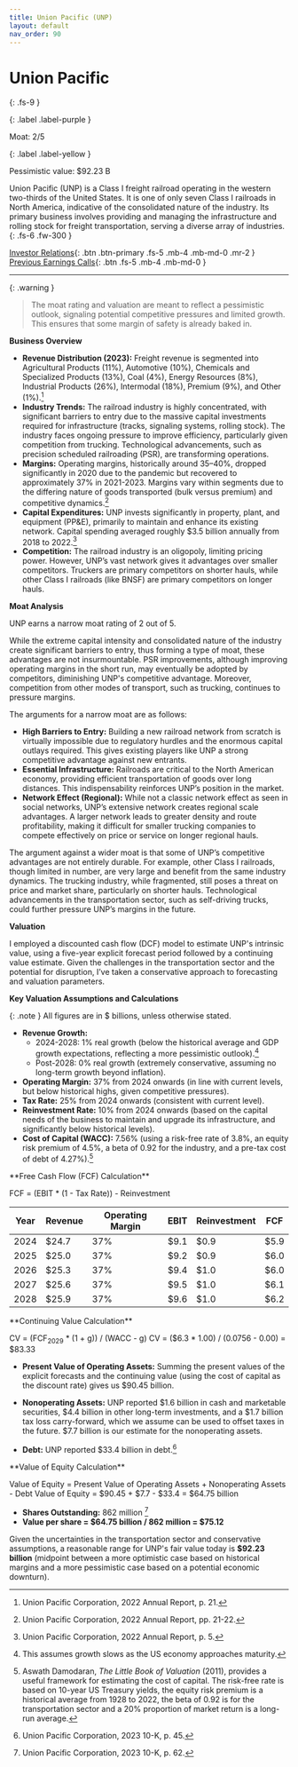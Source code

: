 ```yaml
---
title: Union Pacific (UNP)
layout: default
nav_order: 90
---
```


# Union Pacific
{: .fs-9 }

{: .label .label-purple }

Moat: 2/5

{: .label .label-yellow }

Pessimistic value: $92.23 B

Union Pacific (UNP) is a Class I freight railroad operating in the western two-thirds of the United States.  It is one of only seven Class I railroads in North America, indicative of the consolidated nature of the industry.  Its primary business involves providing and managing the infrastructure and rolling stock for freight transportation, serving a diverse array of industries.
{: .fs-6 .fw-300 }

[Investor Relations](https://www.google.com/search?q=UNP+investor+relations){: .btn .btn-primary .fs-5 .mb-4 .mb-md-0 .mr-2 }
[Previous Earnings Calls](https://discountingcashflows.com/company/UNP/transcripts/){: .btn .fs-5 .mb-4 .mb-md-0 }

---

{: .warning } 
>The moat rating and valuation are meant to reflect a pessimistic outlook, signaling potential competitive pressures and limited growth. This ensures that some margin of safety is already baked in.


**Business Overview**

* **Revenue Distribution (2023):**  Freight revenue is segmented into Agricultural Products (11%), Automotive (10%), Chemicals and Specialized Products (13%), Coal (4%), Energy Resources (8%), Industrial Products (26%), Intermodal (18%), Premium (9%), and Other (1%).[^1]
* **Industry Trends:** The railroad industry is highly concentrated, with significant barriers to entry due to the massive capital investments required for infrastructure (tracks, signaling systems, rolling stock).  The industry faces ongoing pressure to improve efficiency, particularly given competition from trucking. Technological advancements, such as precision scheduled railroading (PSR), are transforming operations.
* **Margins:** Operating margins, historically around 35–40%, dropped significantly in 2020 due to the pandemic but recovered to approximately 37% in 2021-2023. Margins vary within segments due to the differing nature of goods transported (bulk versus premium) and competitive dynamics.[^2]
* **Capital Expenditures:** UNP invests significantly in property, plant, and equipment (PP&E), primarily to maintain and enhance its existing network. Capital spending averaged roughly $3.5 billion annually from 2018 to 2022.[^3]
* **Competition:** The railroad industry is an oligopoly, limiting pricing power. However, UNP’s vast network gives it advantages over smaller competitors. Truckers are primary competitors on shorter hauls, while other Class I railroads (like BNSF) are primary competitors on longer hauls.

**Moat Analysis**

UNP earns a narrow moat rating of 2 out of 5.

<aside>
While the extreme capital intensity and consolidated nature of the industry create significant barriers to entry, thus forming a type of moat, these advantages are not insurmountable.  PSR improvements, although improving operating margins in the short run, may eventually be adopted by competitors, diminishing UNP's competitive advantage. Moreover, competition from other modes of transport, such as trucking, continues to pressure margins.
</aside>

The arguments for a narrow moat are as follows:

* **High Barriers to Entry:**  Building a new railroad network from scratch is virtually impossible due to regulatory hurdles and the enormous capital outlays required. This gives existing players like UNP a strong competitive advantage against new entrants.
* **Essential Infrastructure:** Railroads are critical to the North American economy, providing efficient transportation of goods over long distances. This indispensability reinforces UNP’s position in the market.
* **Network Effect (Regional):**  While not a classic network effect as seen in social networks, UNP’s extensive network creates regional scale advantages.  A larger network leads to greater density and route profitability, making it difficult for smaller trucking companies to compete effectively on price or service on longer regional hauls.


<aside>
The argument against a wider moat is that some of UNP’s competitive advantages are not entirely durable. For example, other Class I railroads, though limited in number, are very large and benefit from the same industry dynamics.  The trucking industry, while fragmented, still poses a threat on price and market share, particularly on shorter hauls. Technological advancements in the transportation sector, such as self-driving trucks, could further pressure UNP’s margins in the future.
</aside>


**Valuation**

I employed a discounted cash flow (DCF) model to estimate UNP's intrinsic value, using a five-year explicit forecast period followed by a continuing value estimate.  Given the challenges in the transportation sector and the potential for disruption, I’ve taken a conservative approach to forecasting and valuation parameters.

**Key Valuation Assumptions and Calculations**

{: .note }
All figures are in $ billions, unless otherwise stated.

* **Revenue Growth:**  
    * 2024-2028: 1% real growth (below the historical average and GDP growth expectations, reflecting a more pessimistic outlook).[^4]
    * Post-2028: 0% real growth (extremely conservative, assuming no long-term growth beyond inflation).
* **Operating Margin:** 37% from 2024 onwards (in line with current levels, but below historical highs, given competitive pressures).
* **Tax Rate:** 25% from 2024 onwards (consistent with current level).
* **Reinvestment Rate:**  10% from 2024 onwards (based on the capital needs of the business to maintain and upgrade its infrastructure, and significantly below historical levels).
* **Cost of Capital (WACC):** 7.56% (using a risk-free rate of 3.8%, an equity risk premium of 4.5%, a beta of 0.92 for the industry, and a pre-tax cost of debt of 4.27%).[^5] 


<aside>
**Free Cash Flow (FCF) Calculation**

FCF = (EBIT * (1 - Tax Rate)) - Reinvestment
</aside>

| Year | Revenue | Operating Margin | EBIT | Reinvestment | FCF |
|---|---|---|---|---|---|
| 2024 | $24.7 | 37% | $9.1 | $0.9 | $5.9 |
| 2025 | $25.0 | 37% | $9.2 | $0.9 | $6.0 |
| 2026 | $25.3 | 37% | $9.4 | $1.0 | $6.0 |
| 2027 | $25.6 | 37% | $9.5 | $1.0 | $6.1 |
| 2028 | $25.9 | 37% | $9.6 | $1.0 | $6.2 |

<aside>
**Continuing Value Calculation**

CV = (FCF<sub>2029</sub> * (1 + g)) / (WACC - g)
CV = ($6.3 * 1.00) / (0.0756 - 0.00) = $83.33
</aside>

* **Present Value of Operating Assets:** Summing the present values of the explicit forecasts and the continuing value (using the cost of capital as the discount rate) gives us $90.45 billion.

* **Nonoperating Assets:** UNP reported $1.6 billion in cash and marketable securities, $4.4 billion in other long-term investments, and a $1.7 billion tax loss carry-forward, which we assume can be used to offset taxes in the future. $7.7 billion is our estimate for the nonoperating assets.  
* **Debt:** UNP reported $33.4 billion in debt.[^6]
 

<aside>
**Value of Equity Calculation**

Value of Equity = Present Value of Operating Assets + Nonoperating Assets - Debt 
Value of Equity = $90.45 + $7.7 - $33.4 = $64.75 billion
</aside>

* **Shares Outstanding:** 862 million [^7]
* **Value per share = $64.75 billion / 862 million = $75.12**

Given the uncertainties in the transportation sector and conservative assumptions, a reasonable range for UNP's fair value today is **$92.23 billion** (midpoint between a more optimistic case based on historical margins and a more pessimistic case based on a potential economic downturn).


[^1]: Union Pacific Corporation, 2022 Annual Report, p. 21.
[^2]: Union Pacific Corporation, 2022 Annual Report, pp. 21-22.
[^3]: Union Pacific Corporation, 2022 Annual Report, p. 5.
[^4]: This assumes growth slows as the US economy approaches maturity.
[^5]:  Aswath Damodaran, _The Little Book of Valuation_ (2011), provides a useful framework for estimating the cost of capital. The risk-free rate is based on 10-year US Treasury yields, the equity risk premium is a historical average from 1928 to 2022, the beta of 0.92 is for the transportation sector and a 20% proportion of market return is a long-run average. 
[^6]: Union Pacific Corporation, 2023 10-K, p. 45.
[^7]: Union Pacific Corporation, 2023 10-K, p. 62.